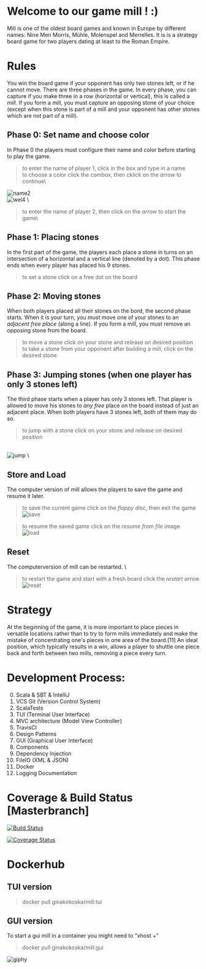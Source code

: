 # Welcome to our game **mill** ! :)

Mill is one of the oldest board games and known in Europe by different names: Nine Men Morris, Mühle, Molenspel and Merrelles. It is is a strategy board game for two players dating at least to the Roman Empire.
 
# Rules

You win the board game if your opponent has only two stones left, or if he cannot move. There are three phases in the game. In every phase, you can capture if you make three in a row (horizontal or vertical), this is called a *mill*. If you form a mill, you must capture an opposing stone of your choice (except when this stone is part of a mill and your opponent has other stones which are not part of a mill).

## Phase 0: Set name and choose color
In Phase 0 the players must configure their name and color before starting to play the game.
 > to enter the name of player 1, click in the box and type in a name \
 > to choose a color click the combox, then cklick on the *arrow* to continue\

![name2](https://user-images.githubusercontent.com/81410821/123561204-62153780-d7a7-11eb-942f-3a6998f3435c.gif)
\
![wel4](https://user-images.githubusercontent.com/81410821/123561329-07301000-d7a8-11eb-9ca6-55614eea6a0c.gif)
\
 > to enter the name of player 2, then click on the *arrow* to start the game\
 > 


## Phase 1: Placing stones 
In the first part of the game, the players each place a stone in turns on an intersection of a horizontal and a vertical line (denoted by a dot). This phase ends when every player has placed his 9 stones.
  > to set a stone click on a free dot on the board

## Phase 2: Moving stones 
When both players placed all their stones on the bord, the second phase starts. When it is your turn, you must move one of your stones to an *adjacent free place* (along a line). If you form a mill, you must remove an opposing stone from the board.
  > to move a stone click on your stone and release on desired position\
  > to take a stone from your opponent after building a mill, click on the desired stone

## Phase 3: Jumping stones (when one player has only 3 stones left)
The third phase starts when a player has only 3 stones left. That player is allowed to move his stones to *any free* place on the board instead of just an adjacent place. When both players have 3 stones left, both of them may do so. 
  > to jump with a stone click on your stone and release on desired position

\
![jump](https://user-images.githubusercontent.com/81410821/123561459-b240c980-d7a8-11eb-874d-32ed79a8a306.gif)
\


## Store and Load
The computer version of mill allows the players to save the game and resume it later.
> to save the current game click on the *floppy disc*, then exit the game
\
![save](https://user-images.githubusercontent.com/81410821/123561661-13b56800-d7aa-11eb-8431-249047d26293.gif)

> to resume the saved game click on the *resume from file* image
\
![load](https://user-images.githubusercontent.com/81410821/123563523-7fe99900-d7b5-11eb-8f3a-7898dec83ece.gif)



## Reset
The computerversion of mill can be restarted.
\
> to restart the game and start with a fresh board click the *restart arrow*
\
![reset](https://user-images.githubusercontent.com/81410821/123560895-72c4ae00-d7a5-11eb-96fe-ff005b356cbd.gif)


# Strategy
At the beginning of the game, it is more important to place pieces in versatile locations rather than to try to form mills immediately and make the mistake of concentrating one's pieces in one area of the board.[11] An ideal position, which typically results in a win, allows a player to shuttle one piece back and forth between two mills, removing a piece every turn. 

 
# Development Process:
0.  Scala & SBT & IntelliJ
1.  VCS Git (Version Control System)
2.  ScalaTests
3.  TUI (Terminal User Interface)
4.  MVC architecture (Model View Controller)
5.  TravisCI
6.  Design Patterns
7.  GUI (Graphical User Interface)
8.  Components
9.  Dependency Injection
10. FileIO (XML & JSON)
11. Docker
12. Logging Documentation


# Coverage & Build Status [Masterbranch]
[![Build Status](https://www.travis-ci.com/ginakokoska/MILL100001.svg?branch=Pattern)](https://www.travis-ci.com/ginakokoska/MILL100001)

[![Coverage Status](https://coveralls.io/repos/github/ginakokoska/MILL100001/badge.svg?branch=Pattern)](https://coveralls.io/github/ginakokoska/MILL100001?branch=Master)

# Dockerhub

## TUI version
 > docker pull ginakokoska/mill:tui

## GUI version
To start a gui mill in a container you might need to "xhost +"
 > docker pull ginakokoska/mill:gui


![giphy](https://user-images.githubusercontent.com/81410821/123548021-661f6600-d763-11eb-8683-1a11b35ff9cb.gif)





